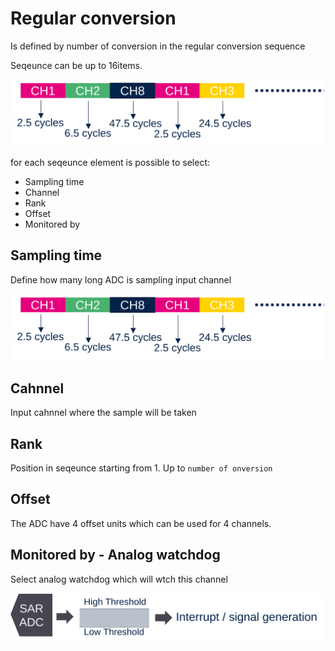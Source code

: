 # Regular conversion



Is defined by number of conversion in the regular conversion sequence

Seqeunce can be up to 16items. 

![seqeunce](./img/sample_time.svg)

for each seqeunce element is possible to select:

* Sampling time
* Channel
* Rank 
* Offset
* Monitored by

## Sampling time

Define how many long ADC is sampling input channel

![sample_time](./img/sample_time.svg)


## Cahnnel 

Input cahnnel where the sample will be taken

## Rank

Position in seqeunce
starting from 1. Up to `number of onversion`


## Offset

The ADC have 4 offset units which can be used for 4 channels. 


## Monitored by - Analog watchdog


Select analog watchdog which will wtch this channel 

![analog watchdog](./img/analog_watchdog.svg)


